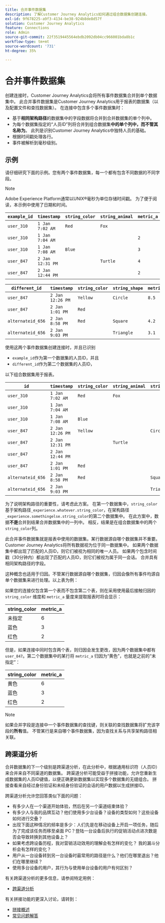 ```yaml
---
title: 合并事件数据集
description: 了解Customer Journey Analytics如何通过组合数据集创建连接。
exl-id: 9f678225-a9f3-4134-be38-924b8de8d57f
solution: Customer Journey Analytics
feature: Connections
role: Admin
source-git-commit: 22f3519445564ebdb2092db04cc966001bda8b1c
workflow-type: tm+mt
source-wordcount: '731'
ht-degree: 35%

---
```



# 合并事件数据集

创建连接时，Customer Journey Analytics会将所有事件数据集合并到单个数据集中。 此合并事件数据集是Customer Journey Analytics用于报表的数据集（以及配置文件和查找数据集）。 在连接中包含多个事件数据集时：

* 基于&#x200B;**相同架构路径**&#x200B;的数据集中的字段数据将合并到合并数据集的单个列中。
* 为每个数据集指定的“人员ID”列将合并到组合数据集&#x200B;**中的单个列中，而不管其名称为**。 此列是识别Customer Journey Analytics中独特人员的基础。
* 根据时间戳处理各行。
* 事件被解析到毫秒级别。

## 示例

请仔细研究下面的示例。您有两个事件数据集，每一个都有包含不同数据的不同字段。

>[!NOTE]
>
>Adobe Experience Platform通常以UNIX®毫秒为单位存储时间戳。 为了便于阅读，本示例中使用了日期和时间。

| `example_id` | `timestamp` | `string_color` | `string_animal` | `metric_a` |
| --- | --- | --- | --- | --- |
| `user_310` | `1 Jan 7:02 AM` | `Red` | `Fox` | |
| `user_310` | `1 Jan 7:04 AM` | | | `2` |
| `user_310` | `1 Jan 7:08 AM` | `Blue` | | `3` |
| `user_847` | `2 Jan 12:31 PM` | | `Turtle` | `4` |
| `user_847` | `2 Jan 12:44 PM` | | | `2` |

| `different_id` | `timestamp` | `string_color` | `string_shape` | `metric_b` |
| --- | --- | --- | --- | --- |
| `user_847` | `2 Jan 12:26 PM` | `Yellow` | `Circle` | `8.5` |
| `user_847` | `2 Jan 1:01 PM` | `Red` | | |
| `alternateid_656` | `2 Jan 8:58 PM` | `Red` | `Square` | `4.2` |
| `alternateid_656` | `2 Jan 9:03 PM` | | `Triangle` | `3.1` |

使用这两个事件数据集创建连接时，并且已识别

* `example_id`作为第一个数据集的人员ID，并且
* `different_id`作为第二个数据集的人员ID，

以下组合数据集用于报表。

| `id` | `timestamp` | `string_color` | `string_animal` | `string_shape` | `metric_a` | `metric_b` |
| --- | --- | --- | --- | --- | --- | --- |
| `user_310` | `1 Jan 7:02 AM` | `Red` | `Fox` | | | |
| `user_310` | `1 Jan 7:04 AM` | | | | `2` | |
| `user_310` | `1 Jan 7:08 AM` | `Blue` | | | `3` | |
| `user_847` | `2 Jan 12:26 PM` | `Yellow` | | `Circle` | | `8.5` |
| `user_847` | `2 Jan 12:31 PM` | | `Turtle` | | `4` | |
| `user_847` | `2 Jan 12:44 PM` | | | | `2` | |
| `user_847` | `2 Jan 1:01 PM` | `Red` | | | | |
| `alternateid_656` | `2 Jan 8:58 PM` | `Red` | | `Square` | | `4.2` |
| `alternateid_656` | `2 Jan 9:03 PM` | | | `Triangle` | | `3.1` |

为了说明架构路径的重要性，请考虑此方案。 在第一个数据集中，`string_color`基于架构路径`_experience.whatever.string_color`，在架构路径`_experience.somethingelse.string_color`的第二个数据集中。 在此方案中，数据&#x200B;**不是**&#x200B;合并到结果合并数据集中的一列中。 相反，结果是在组合数据集中的两个`string_color`列。

此合并事件数据集就是报表中使用的数据集。某行数据源自哪个数据集并不重要。 Customer Journey Analytics将所有数据视为位于同一数据集中。 如果两个数据集中都出现了匹配的人员ID，则它们被视为相同的唯一人员。 如果两个包含时间戳（30分钟内）都出现了匹配的人员ID，则它们被视为属于同一会话。 合并具有相同架构路径的字段。

这种概念也适用于归因。不管某行数据源自哪个数据集，归因会像所有事件均源自单个数据集来进行处理。以上表为例：

如果您的连接仅包含第一个表而不包含第二个表，则在采用使用最后接触归因的 `string_color` 维度和 `metric_a` 量度来提取报表时将会显示：

| string_color | metric_a |
| --- | --- |
| 未指定 | 6 |
| 蓝色 | 3 |
| 红色 | 2 |

但是，如果连接中同时包含两个表，则归因会发生更改，因为两个数据集中都有 `user_847`。第二个数据集中的某行将 `metric_a` 归因为“黄色”，也就是之前的“未指定”：

| string_color | metric_a |
| --- | --- |
| 黄色 | 6 |
| 蓝色 | 3 |
| 红色 | 2 |

>[!NOTE]
>
>如果合并字段是连接中一个事件数据集的查找键，则关联的查找数据集将扩充该字段的&#x200B;**所有**&#x200B;值。 不管某行是来自哪个事件数据集，因为查找关系与共享架构路径相关联。

## 跨渠道分析

合并数据集的下一个级别是跨渠道分析，在此分析中，根据通用标识符（人员ID）来合并来自不同渠道的数据集。 跨渠道分析可能受益于拼接功能，允许您重新生成数据集的人员ID键值，以便正确更新数据集以实现多个数据集的无缝组合。 拼接查看来自经过身份验证和未经身份验证的会话的用户数据以生成拼接ID。

跨渠道分析允许您回答类似下面的问题：

* 有多少人在一个渠道开始体验，然后在另一个渠道结束体验？
* 有多少人与我的品牌互动？他们使用多少台设备？设备的类型如何？这些设备如何进行交叠？
* 出现下面这种情况的频率是多少：人们先是在移动设备上开启一项任务，随后为了完成该任务而移至桌面 PC？登陆一台设备后执行的促销活动点进次数是否会导致转换到其他设备上？
* 如果考虑跨设备历程，我对营销活动效用的理解会有怎样的变化？ 我的漏斗分析会有怎样的变化？
* 用户从一台设备转到另一台设备时最常用的路径是什么？他们在哪里退出？他们在哪里继续？
* 使用多台设备的用户，其行为与使用单台设备的用户有何区别？


有关跨渠道分析的更多信息，请参阅特定用例：

* [跨渠道分析](../use-cases/cross-channel/cross-channel.md)

有关拼接功能的更深入讨论，请转到：

* [拼接概述](/help/stitching/overview.md)
* [常见问题解答](/help/stitching/faq.md)

